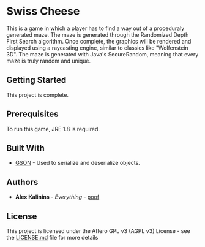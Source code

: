 # Swiss Cheese

This is a game in which a player has to find a way out of a proceduraly generated maze. The maze is generated through the Randomized Depth First Search algorithm. Once complete, the graphics will be rendered and displayed using a raycasting engine, similar to classics like "Wolfenstein 3D". The maze is generated with Java's SecureRandom, meaning that every maze is truly random and unique.

## Getting Started

This project is complete.

## Prerequisites

To run this game, JRE 1.8 is required.


## Built With

* [GSON](https://github.com/google/gson) - Used to serialize and deserialize objects.

## Authors

* **Alex Kalinins** - *Everything* - [poof](https://gitlab.com/poof)

## License

This project is licensed under the Affero GPL v3 (AGPL v3) License - see the [LICENSE.md](LICENSE.md) file for more details